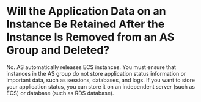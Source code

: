# Will the Application Data on an Instance Be Retained After the Instance Is Removed from an AS Group and Deleted?<a name="EN-US_TOPIC_0123129155"></a>

No. AS automatically releases ECS instances. You must ensure that instances in the AS group do not store application status information or important data, such as sessions, databases, and logs. If you want to store your application status, you can store it on an independent server \(such as ECS\) or database \(such as RDS database\). 

